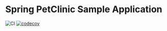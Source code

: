 # Spring PetClinic Sample Application

![CI](https://github.com/Chocrates/spring-petclinic/workflows/CI/badge.svg) [![codecov](https://codecov.io/gh/Chocrates/spring-petclinic/branch/master/graph/badge.svg)](https://codecov.io/gh/Chocrates/spring-petclinic)
